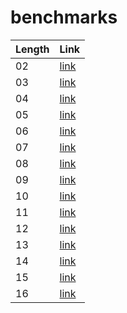 ﻿# benchmarks

| Length | Link |
| ------ | ---- |
| 02 | [link](13.09.2020/SortingNetworks.Benchmarks.SN2SortSNBoseNelsonBenchmark-report-github.md)  |
| 03 | [link](13.09.2020/SortingNetworks.Benchmarks.SN3SortSNBoseNelsonBenchmark-report-github.md)  |
| 04 | [link](13.09.2020/SortingNetworks.Benchmarks.SN4SortSNBoseNelsonBenchmark-report-github.md)  |
| 05 | [link](13.09.2020/SortingNetworks.Benchmarks.SN5SortSNBoseNelsonBenchmark-report-github.md)  |
| 06 | [link](13.09.2020/SortingNetworks.Benchmarks.SN6SortSNBoseNelsonBenchmark-report-github.md)  |
| 07 | [link](13.09.2020/SortingNetworks.Benchmarks.SN7SortSNBoseNelsonBenchmark-report-github.md)  |
| 08 | [link](13.09.2020/SortingNetworks.Benchmarks.SN8SortSNBoseNelsonBenchmark-report-github.md)  |
| 09 | [link](13.09.2020/SortingNetworks.Benchmarks.SN9SortSNBestKnownBenchmark-report-github.md)	  |
| 10 | [link](13.09.2020/SortingNetworks.Benchmarks.SN10SortSNBestKnownBenchmark-report-github.md) |
| 11 | [link](13.09.2020/SortingNetworks.Benchmarks.SN11SortSNBestKnownBenchmark-report-github.md) |
| 12 | [link](13.09.2020/SortingNetworks.Benchmarks.SN12SortSNBestKnownBenchmark-report-github.md) |
| 13 | [link](13.09.2020/SortingNetworks.Benchmarks.SN13SortSNBestKnownBenchmark-report-github.md) |
| 14 | [link](13.09.2020/SortingNetworks.Benchmarks.SN14SortSNBestKnownBenchmark-report-github.md) |
| 15 | [link](13.09.2020/SortingNetworks.Benchmarks.SN15SortSNBestKnownBenchmark-report-github.md) |
| 16 | [link](13.09.2020/SortingNetworks.Benchmarks.SN16SortSNBestKnownBenchmark-report-github.md) |